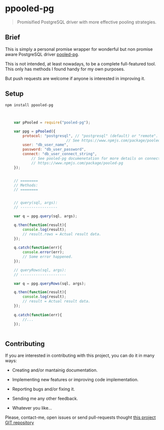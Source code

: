 ppooled-pg
==========

> Promisified PostgreSQL driver with more effective pooling strategies.


<a name="Brief"></a>Brief
-------------------------


This is simply a personal promise wrapper for wonderful but non promise aware PostgreSQL driver [pooled-pg](https://www.npmjs.com/package/pooled-pg).

This is not intended, at least nowadays, to be a complete full-featured tool. This only has methods I found handy for my own purposes.

But push requests are welcome if anyone is interested in improving it.


<a name="Setup">Setup</a>
-------------------------


    npm install ppooled-pg


<a name="Expample"></a>
-----------------------


```javascript

    var pPooled = require("pooled-pg");

    var ppg = pPooled({
        protocol: "postgresql", // "postgresql" (default) or "remote".
                            // See https://www.npmjs.com/package/pooled-pg#advanced-usage-remote-mode
        user: "db_user_name",
        password: "db_user_password",
        connect: "db_user_connect_string",
            // See pooled-pg documenetation for more details on connect string:
            // https://www.npmjs.com/package/pooled-pg
    });


    // ========
    // Methods:
    // ========


    // query(sql, args):
    // -----------------

    var q = ppg.query(sql, args);

    q.then(function(result){
        console.log(result);
        // result.rows = Actual result data.
    });
        
    q.catch(function(err){
        console.error(err);
        // Some error happened.
    });

    // queryRows(sql, args):
    // ---------------------

    var q = ppg.queryRows(sql, args);

    q.then(function(result){
        console.log(result);
        // result = Actual result data.
    });
        
    q.catch(function(err){
        //...
    });
    


``````



<a name="contributing"></a>Contributing
---------------------------------------

If you are interested in contributing with this project, you can do it in many ways:

  * Creating and/or mantainig documentation.

  * Implementing new features or improving code implementation.

  * Reporting bugs and/or fixing it.
  
  * Sending me any other feedback.

  * Whatever you like...
    
Please, contact-me, open issues or send pull-requests thought [this project GIT repository](https://github.com/bitifet/ppooled-pg)

